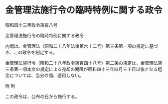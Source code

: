 # 金管理法施行令の臨時特例に関する政令

昭和四十三年政令第百八号

金管理法施行令の臨時特例に関する政令

内閣は、金管理法（昭和二十八年法律第六十二号）第三条第一項の規定に基づき、この政令を制定する。

金管理法施行令（昭和二十八年政令第百四十八号）第二条の規定は、金管理法第三条第一項本文の規定による売却の期限が昭和四十三年四月三十日以後となる粗金については、当分の間、適用しない。

附 則

この政令は、公布の日から施行する。
